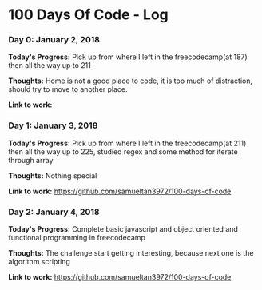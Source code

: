 # 100 Days Of Code - Log

### Day 0: January 2, 2018 

**Today's Progress:** Pick up from where I left in the freecodecamp(at 187) then all the way up to 211

**Thoughts:** Home is not a good place to code, it is too much of distraction, should try to move to another place.

**Link to work:**


### Day 1: January 3, 2018 

**Today's Progress:** Pick up from where I left in the freecodecamp(at 211) then all the way up to 225, studied regex and some method for iterate through array

**Thoughts:**  Nothing special

**Link to work:** https://github.com/samueltan3972/100-days-of-code


### Day 2: January 4, 2018 

**Today's Progress:** Complete basic javascript and object oriented and functional programming in freecodecamp

**Thoughts:**  The challenge start getting interesting, because next one is the algorithm scripting

**Link to work:** https://github.com/samueltan3972/100-days-of-code